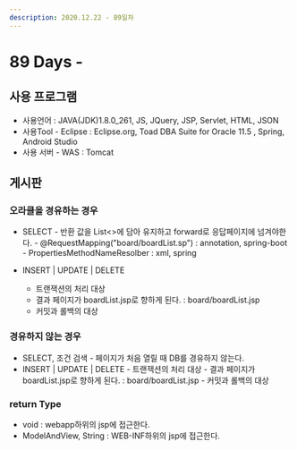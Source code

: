 ```yaml
---
description: 2020.12.22 - 89일차
---
```


# 89 Days -

## 사용 프로그램

* 사용언어 : JAVA\(JDK\)1.8.0\_261, JS, JQuery, JSP, Servlet, HTML, JSON
* 사용Tool  - Eclipse : Eclipse.org, Toad DBA Suite for Oracle 11.5 , Spring, Android Studio
* 사용 서버 - WAS : Tomcat

## 게시판

### 오라클을 경유하는 경우

* SELECT - 반환 값을 List&lt;&gt;에 담아 유지하고 forward로 응답페이지에 넘겨야한다. - @RequestMapping\("board/boardList.sp"\) : annotation, spring-boot - PropertiesMethodNameResolber : xml,  spring
* INSERT \| UPDATE \| DELETE

  - 트랜잭션의 처리 대상  
  - 결과 페이지가 boardList.jsp로 향하게 된다. : board/boardList.jsp  
  - 커밋과 롤백의 대상

### 경유하지 않는 경우

* SELECT,  조건 검색 - 페이지가 처음 열릴 때 DB를 경유하지 않는다.
* INSERT \| UPDATE \| DELETE - 트랜잭션의 처리 대상 - 결과 페이지가 boardList.jsp로 향하게 된다. : board/boardList.jsp - 커밋과 롤백의 대상

### return Type

* void : webapp하위의 jsp에 접근한다.
* ModelAndView, String : WEB-INF하위의 jsp에 접근한다.

